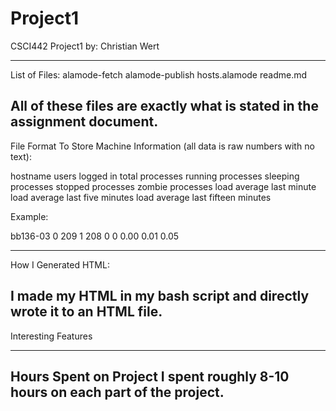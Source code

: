 # Project1
CSCI442 Project1
by: Christian Wert

----------------------------------------------------------------------------------------
List of Files:
alamode-fetch
alamode-publish
hosts.alamode
readme.md

All of these files are exactly what is stated in the assignment document.
----------------------------------------------------------------------------------------

File Format To Store Machine Information (all data is raw numbers with no text):

hostname
users logged in
total processes
running processes
sleeping processes
stopped processes
zombie processes
load average last minute
load average last five minutes
load average last fifteen minutes

Example:

bb136-03
0
209
1
208
0
0
0.00
0.01
0.05

----------------------------------------------------------------------------------------
How I Generated HTML:

I made my HTML in my bash script and directly wrote it to an HTML file.
----------------------------------------------------------------------------------------
Interesting Features

----------------------------------------------------------------------------------------
Hours Spent on Project
I spent roughly 8-10 hours on each part of the project.
----------------------------------------------------------------------------------------
